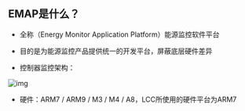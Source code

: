 ## EMAP是什么？

- 全称（Energy Monitor Application Platform）能源监控软件平台

- 目的是为能源监控产品提供统一的开发平台，屏蔽底层硬件差异
- 控制器监控架构：

![img](http://rnd-isourceb.huawei.com/images/SZ/20190613/f4027c9d-4e0c-47f5-9a15-0a23bc4f5644/image.png)

- 硬件：ARM7 / ARM9 / M3 / M4 / A8，LCC所使用的硬件平台为ARM7